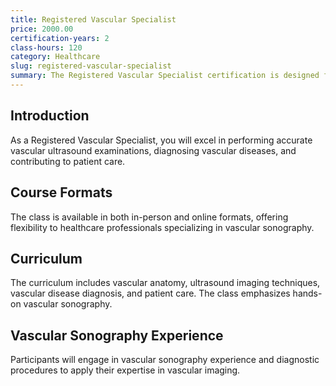 ```yaml
---
title: Registered Vascular Specialist
price: 2000.00
certification-years: 2
class-hours: 120
category: Healthcare
slug: registered-vascular-specialist
summary: The Registered Vascular Specialist certification is designed for healthcare professionals specializing in vascular sonography. This comprehensive class covers vascular anatomy, ultrasound imaging, and vascular disease diagnosis. It equips candidates with the skills needed to perform accurate vascular ultrasound examinations.
---
```


## Introduction

As a Registered Vascular Specialist, you will excel in performing accurate vascular ultrasound examinations, diagnosing vascular diseases, and contributing to patient care.

## Course Formats

The class is available in both in-person and online formats, offering flexibility to healthcare professionals specializing in vascular sonography.

## Curriculum

The curriculum includes vascular anatomy, ultrasound imaging techniques, vascular disease diagnosis, and patient care. The class emphasizes hands-on vascular sonography.

## Vascular Sonography Experience

Participants will engage in vascular sonography experience and diagnostic procedures to apply their expertise in vascular imaging.


